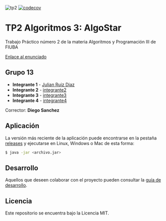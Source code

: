 ![tp2](https://github.com/RDJulian/algo3-tp2-13-202202c/actions/workflows/build.yml/badge.svg) [![codecov](https://codecov.io/gh/RDJulian/algo3-tp2-13-202202c/branch/master/graph/badge.svg)](https://codecov.io/gh/RDJulian/algo3-tp2-13-202202c)

# TP2 Algoritmos 3: AlgoStar 

Trabajo Práctico número 2 de la materia Algoritmos y Programación III de FIUBA

[Enlace al enunciado](https://campus.fi.uba.ar/pluginfile.php/239595/mod_assign/intro/%5BTP2%5D%20%5B2022%202C%5D%20-%20v1.pdf)

## Grupo 13

* **Integrante 1** - [Julian Ruiz Diaz](https://github.com/RDJulian)
* **Integrante 2** - [integrante2](https://github.com/integrante2)
* **Integrante 3** - [integrante3](https://github.com/integrante3)
* **Integrante 4** - [integrante4](https://github.com/integrante4)

Corrector: **Diego Sanchez**

## Aplicación

La versión más reciente de la aplicación puede encontrarse en la pestaña [releases](https://github.com/RDJulian/algo3-tp2-13-202202c/releases/latest) y ejecutarse en Linux, Windows o Mac de esta forma:

```bash
$ java -jar <archivo.jar>
```

## Desarrollo

Aquellos que deseen colaborar con el proyecto pueden consultar la [guía de desarrollo](./docs/Desarrollo.md).

## Licencia

Este repositorio se encuentra bajo la Licencia MIT.
